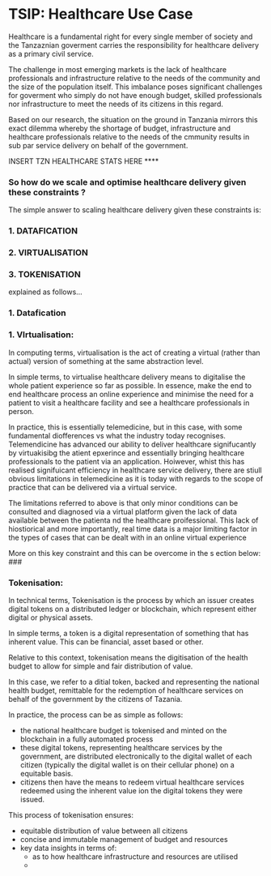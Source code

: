 # TSIP: Healthcare Use Case #

Healthcare is a fundamental right for every single member of society and the Tanzaznian goverment carries the responsibility for healthcare delivery as a primary civil service. 

The challenge in most emerging markets is the lack of healthcare professionals and infrastructure relative to the needs of the community and the size of the population itself. This imbalance poses significant challenges for goverment who simply do not have enough budget, skilled professionals nor infrastructure to meet the needs of its citizens in this regard.

Based on our research, the situation on the ground in Tanzania mirrors this exact dilemma whereby the shortage of budget, infrastructure and healthcare professionals relative to the needs of the cmmunity results in sub par service delivery on behalf of the government. 


INSERT TZN HEALTHCARE STATS HERE ****



### So how do we scale and optimise healthcare delivery given these constraints ? ###

The simple answer to scaling healthcare delivery given these constraints is:

### 1. DATAFICATION ##
### 2. VIRTUALISATION ##
### 3. TOKENISATION ##

explained as follows...

### 1. Datafication ###



### 1. VIrtualisation: ### 
In computing terms, virtualisation is the act of creating a virtual (rather than actual) version of something at the same abstraction level.

In simple terms, to virtualise healthcare delivery means to digitalise the whole patient experience so far as possible. In essence, make the end to end healthcare process an online experience and minimise the need for a patient to visit a healthcare facility and see a healthcare professionals in person.

In practice, this is essentially telemedicine, but in this case, with some fundamental diofferences vs  what the industry today recognises. Telemendicine has advanced our ability to deliver healthcare signifucantly by virtuakisibg the atient epxerince and essentially bringing healthcare professionals to the patient via an application. Hoiwever, whist this has realised signifuicant efficiency in healthcare service delivery, there are stiull obvious limitations in telemedicine as it is today with regards to the scope of practice that can be delivered via a virtual service.

The limitations referred to above is that only minor conditions can be consulted and diagnosed via a virtual platform given the lack of data available between the patienta nd the healthcare proifessional. This lack of hiostiorical and more importantly, real time data is a major limiting factor in the types of cases that can be dealt with in an online virtual experience

More on this key constraint and this can be overcome in the s ection below: ###

### Tokenisation: ###  

In technical terms, Tokenisation is the process by which an issuer creates digital tokens on a distributed ledger or blockchain, which represent either digital or physical assets.

In simple terms, a token is a digital representation of something that has inherent value. This can be financial, asset based or other.

Relative to this context, tokenisation means the digitisation of the health budget to allow for simple and fair distribution of value. 

In this case, we refer to a ditial token, backed and representing the national health budget, remittable for the redemption of healthcare services on behalf of the government by the citizens of Tazania.

In practice, the process can be as simple as follows:
- the national healthcare budget is tokenised and minted on the blockchain in a fully automated process
- these digital tokens, representing healthcare services by the government, are distributed electronically to the digital wallet of each citizen (typically the digital wallet is on their cellular phone) on a equitable basis.
- citizens then have the means to redeem virtual healthcare services redeemed using the inherent value ion the digital tokens they were issued.

This process of tokenisation ensures:
- equitable distribution of value between all citizens
- concise and immutable management of budget and resources
- key data insights in terms of:
  - as to how healthcare infrastructure and resources are utilised
  - 







